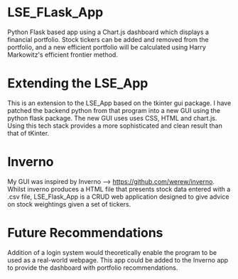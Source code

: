 # LSE_FLask_App
Python Flask based app using a Chart.js dashboard which displays a financial portfolio.
Stock tickers can be added and removed from the portfolio, and a new efficient portfolio will be calculated using Harry Markowitz's efficient frontier method.

# Extending the LSE_App
This is an extension to the LSE_App based on the tkinter gui package. I have patched the backend python from that program into a new GUI using the python flask package.
The new GUI uses uses CSS, HTML and chart.js. Using this tech stack provides a more sophisticated and clean result than that of tKinter. 

# Inverno
My GUI was inspired by Inverno --> https://github.com/werew/inverno.
Whilst inverno produces a HTML file that presents stock data entered with a .csv file, LSE_Flask_App is a CRUD web application designed to give advice on stock weightings given a set of tickers.

# Future Recommendations
Addition of a login system would theoretically enable the program to be used as a real-world webpage. 
This app could be added to the Inverno app to provide the dashboard with portfolio recommendations.


